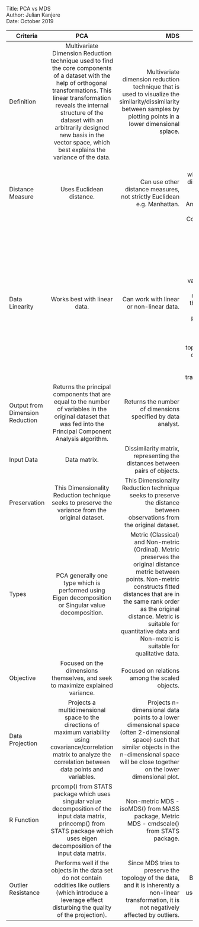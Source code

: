 Title:       PCA vs MDS  
Author:      Julian Kanjere  
Date:        October 2019

| Criteria        | PCA           | MDS  | Comment  |
| ------------- |:-------------:| -----:| -----:|
| Definition      | Multivariate Dimension Reduction technique used to find the core components of a dataset with the help of orthogonal transformations. This linear transformation reveals the internal structure of the dataset with an arbitrarily designed new basis in the vector space, which best explains the variance of the data. | Multivariate dimension reduction technique that is used to visualize the similarity/dissimilarity between samples by plotting points in a lower dimensional splace. | Both are dimension reduction techniques.|
| Distance Measure      | Uses Euclidean distance.      |   Can use other distance measures, not strictly Euclidean e.g. Manhattan. |   Classic MDS with Euclidean distance same as Principal Component Analysis with 2 Principal Components’s. |
| Data Linearity 	 | Works best with linear data.     |  Can work with linear or non-linear data. |   PCA tries to find hidden linear correlation among the variables. Hence, if the variables have non-linear relation, then the technique does not perform well. In contrast, MDS tries to preserve the topology of the data, and it is inherently a non-linear transformation. |
| Output from Dimension Reduction | Returns the principal components that are equal to the number of variables in the original dataset that was fed into the Principal Component Analysis algorithm.     | Returns the number of dimensions specified by data analyst. |   - |
| Input Data | Data matrix.     |    Dissimilarity matrix, representing the distances between pairs of objects. | - |
| Preservation | This Dimensionality Reduction technique seeks to preserve the variance from the original dataset.    | This Dimensionality Reduction technique seeks to preserve the distance between observations from the original dataset. |  - |
| Types | PCA generally one type which is performed using Eigen decomposition or Singular value decomposition.      |  Metric (Classical) and Non-metric (Ordinal). Metric preserves the original distance metric between points. Non-metric constructs fitted distances that are in the same rank order as the original distance. Metric is suitable for quantitative data and Non-metric is suitable for qualitative data. |    - |
| Objective | Focused on the dimensions themselves, and seek to maximize explained variance. | Focused on relations among the scaled objects. |    - |
| Data Projection | Projects a multidimensional space to the directions of maximum variability using covariance/correlation matrix to analyze the correlation between data points and variables.|Projects n-dimensional data points to a lower dimensional space (often 2-dimensional space) such that similar objects in the n-dimensional space will be close together on the lower dimensional plot. |- |
| R Function | prcomp() from STATS package which uses singular value decomposition of the input data matrix, princomp() from STATS package which uses eigen decomposition of the input data matrix.  | Non-metric MDS - isoMDS() from MASS package, Metric MDS - cmdscale() from STATS package. |   -|
| Outlier Resistance | Performs well if the objects in the data set do not contain oddities like outliers (which introduce a leverage effect disturbing the quality of the projection).     |    Since MDS tries to preserve the topology of the data, and it is inherently a non-linear transformation, it is not negatively affected by outliers. |    Both PCA and MDS can be used for outlier detection. |
